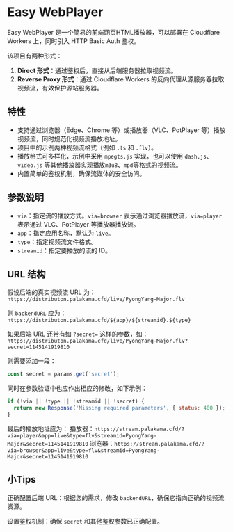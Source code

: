 # Easy WebPlayer

Easy WebPlayer 是一个简易的前端网页HTML播放器，可以部署在 Cloudflare Workers 上，同时引入 HTTP Basic Auth 鉴权。

该项目有两种形式：

1. **Direct 形式**：通过鉴权后，直接从后端服务器拉取视频流。
2. **Reverse Proxy 形式**：通过 Cloudflare Workers 的反向代理从源服务器拉取视频流，有效保护源站服务器。

## 特性

- 支持通过浏览器（Edge、Chrome 等）或播放器（VLC、PotPlayer 等）播放视频流，同时规范化视频流播放地址。
- 项目中的示例两种视频流格式（例如 `.ts` 和 `.flv`）。
- 播放格式可多样化，示例中采用 `mpegts.js` 实现，也可以使用 `dash.js`、`video.js` 等其他播放器实现播放`m3u8`、`mpd`等格式的视频流。
- 内置简单的鉴权机制，确保流媒体的安全访问。

## 参数说明

- `via`：指定流的播放方式。`via=browser` 表示通过浏览器播放流，`via=player` 表示通过 VLC、PotPlayer 等播放器播放流。
- `app`：指定应用名称，默认为 `live`。
- `type`：指定视频流文件格式。
- `streamid`：指定要播放的流的 ID。

## URL 结构

假设后端的真实视频流 URL 为：`https://distributon.palakama.cfd/live/PyongYang-Major.flv`

则 `backendURL` 应为：`https://distributon.palakama.cfd/${app}/${streamid}.${type}`

如果后端 URL 还带有如 `?secret=` 这样的参数，如：`https://distributon.palakama.cfd/live/PyongYang-Major.flv?secret=1145141919810`

则需要添加一段：
```js
const secret = params.get('secret');
```

同时在参数验证中也应作出相应的修改，如下示例：

```js
if (!via || !type || !streamid || !secret) {
  return new Response('Missing required parameters', { status: 400 });
}
```

最后的播放地址应为：
播放器：`https://stream.palakama.cfd/?via=player&app=live&type=flv&streamid=PyongYang-Major&secret=1145141919810`
浏览器：`https://stream.palakama.cfd/?via=browser&app=live&type=flv&streamid=PyongYang-Major&secret=1145141919810`

## 小Tips

正确配置后端 URL：根据您的需求，修改 `backendURL`，确保它指向正确的视频流资源。

设置鉴权机制：确保 `secret` 和其他鉴权参数已正确配置。

